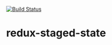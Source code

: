 [![Build Status](https://travis-ci.org/djfm/redux-staged-state.svg?branch=master)](https://travis-ci.org/djfm/redux-staged-state)

# redux-staged-state
